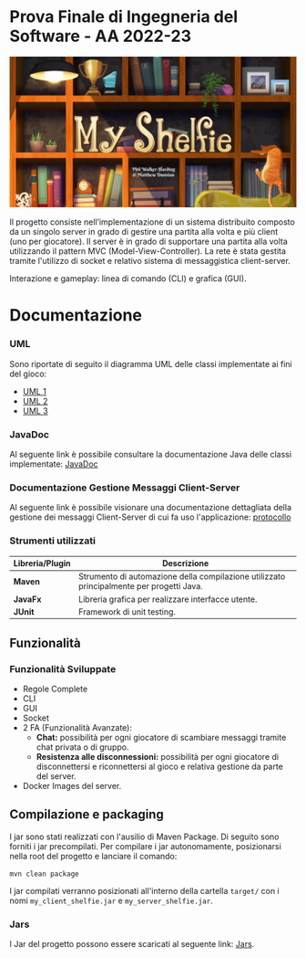# Prova Finale di Ingegneria del Software - AA 2022-23
![alt text](src/main/resources/images/Publisher_material/myshelfie.png)

Il progetto consiste nell’implementazione di un sistema distribuito composto da un singolo server in grado di gestire una partita alla volta e più client (uno per giocatore). Il server è in grado di supportare una partita alla volta utilizzando il pattern MVC (Model-View-Controller).
La rete è stata gestita tramite l'utilizzo di socket e relativo sistema di messaggistica client-server.

Interazione e gameplay: linea di comando (CLI) e grafica (GUI).


# Documentazione

### UML
Sono riportate di seguito il diagramma UML delle classi implementate ai fini del gioco:
- [UML 1](https://github.com/manuelamarenghi/proj-ingsw-ThomasShelfie/blob/main/uml/uml1.jpeg)
- [UML 2](https://github.com/manuelamarenghi/proj-ingsw-ThomasShelfie/blob/main/uml/uml2.jpeg)
- [UML 3](https://github.com/manuelamarenghi/proj-ingsw-ThomasShelfie/blob/main/uml/uml3.jpeg)

### JavaDoc
Al seguente link è possibile consultare la documentazione Java delle classi implementate: [JavaDoc](https://github.com/manuelamarenghi/proj-ingsw-ThomasShelfie/tree/main/Javadoc)

### Documentazione Gestione Messaggi Client-Server
Al seguente link è possibile visionare una documentazione dettagliata della gestione dei messaggi Client-Server di cui fa uso l'applicazione: [protocollo](https://github.com/manuelamarenghi/proj-ingsw-ThomasShelfie/blob/main/uml/Descrizione_della_Gestione_dei_Messaggi_nel_Progetto_MyShelfie.docx)

### Strumenti utilizzati
|Libreria/Plugin|Descrizione|
|---------------|-----------|
|__Maven__|Strumento di automazione della compilazione utilizzato principalmente per progetti Java.|
|__JavaFx__|Libreria grafica per realizzare interfacce utente.|
|__JUnit__|Framework di unit testing.|

## Funzionalità
### Funzionalità Sviluppate
- Regole Complete
- CLI
- GUI
- Socket
- 2 FA (Funzionalità Avanzate):
    - __Chat:__ possibilità per ogni giocatore di scambiare messaggi tramite chat privata o di gruppo.
    - __Resistenza alle disconnessioni:__ possibilità per ogni giocatore di disconnettersi e riconnettersi al gioco e relativa gestione da parte del server.
- Docker Images del server.

## Compilazione e packaging
I jar sono stati realizzati con l'ausilio di Maven Package.
Di seguito sono forniti i jar precompilati.
Per compilare i jar autonomamente, posizionarsi nella root del progetto e lanciare il comando:
```
mvn clean package
```
I jar compilati verranno posizionati all'interno della cartella ```target/``` con i nomi
```my_client_shelfie.jar``` e ```my_server_shelfie.jar```.

### Jars
I Jar del progetto possono essere scaricati al seguente link: [Jars]().
